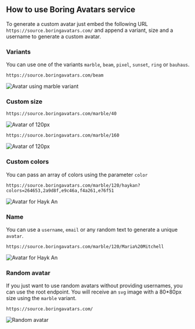 ## How to use Boring Avatars service

To generate a custom avatar just embed the following URL `https://source.boringavatars.com/` and append a variant, size and a username to generate a custom avatar.

### Variants
You can use one of the variants `marble`, `beam`, `pixel`, `sunset`, `ring` or `bauhaus`. 

```
https://source.boringavatars.com/beam
```

![Avatar using marble variant](https://source.boringavatars.com/beam)

### Custom size

```
https://source.boringavatars.com/marble/40

```

![Avatar of 120px](https://source.boringavatars.com/marble/40)


```
https://source.boringavatars.com/marble/160

```

![Avatar of 120px](https://source.boringavatars.com/marble/120)


### Custom colors
You can pass an array of colors using the parameter `color` 

```
https://source.boringavatars.com/marble/120/haykan?colors=264653,2a9d8f,e9c46a,f4a261,e76f51
```
![Avatar for Hayk An](https://source.boringavatars.com/marble/120/haykan?colors=264653,2a9d8f,e9c46a,f4a261,e76f51)


### Name

You can use a `username`, `email` or any random text to generate a unique `avatar`. 


```
https://source.boringavatars.com/marble/120/Maria%20Mitchell
```
![Avatar for Hayk An](https://source.boringavatars.com/marble/120/Maria%20Mitchell)


### Random avatar
If you just want to use random avatars without providing usernames, you can use the root endpoint. You will receive an `svg` image with a 80*80px size using the `marble` variant.

```
https://source.boringavatars.com/
```

![Random avatar](https://source.boringavatars.com/)

